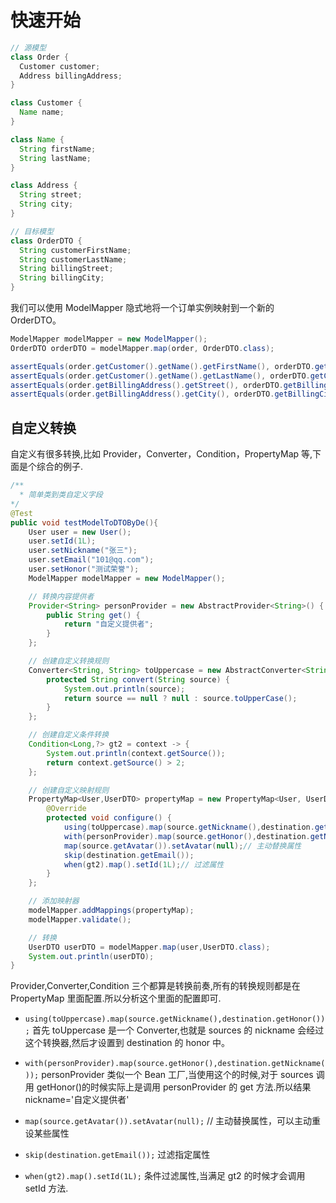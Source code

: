 # 快速开始

```java
// 源模型
class Order {
  Customer customer;
  Address billingAddress;
}

class Customer {
  Name name;
}

class Name {
  String firstName;
  String lastName;
}

class Address {
  String street;
  String city;
}

// 目标模型
class OrderDTO {
  String customerFirstName;
  String customerLastName;
  String billingStreet;
  String billingCity;
}
```

我们可以使用 ModelMapper 隐式地将一个订单实例映射到一个新的 OrderDTO。

```java
ModelMapper modelMapper = new ModelMapper();
OrderDTO orderDTO = modelMapper.map(order, OrderDTO.class);

assertEquals(order.getCustomer().getName().getFirstName(), orderDTO.getCustomerFirstName());
assertEquals(order.getCustomer().getName().getLastName(), orderDTO.getCustomerLastName());
assertEquals(order.getBillingAddress().getStreet(), orderDTO.getBillingStreet());
assertEquals(order.getBillingAddress().getCity(), orderDTO.getBillingCity());
```

## 自定义转换

自定义有很多转换,比如 Provider，Converter，Condition，PropertyMap 等,下面是个综合的例子.

```java
/**
  * 简单类到类自定义字段
*/
@Test
public void testModelToDTOByDe(){
    User user = new User();
    user.setId(1L);
    user.setNickname("张三");
    user.setEmail("101@qq.com");
    user.setHonor("测试荣誉");
    ModelMapper modelMapper = new ModelMapper();

    // 转换内容提供者
    Provider<String> personProvider = new AbstractProvider<String>() {
        public String get() {
            return "自定义提供者";
        }
    };

    // 创建自定义转换规则
    Converter<String, String> toUppercase = new AbstractConverter<String, String>() {
        protected String convert(String source) {
            System.out.println(source);
            return source == null ? null : source.toUpperCase();
        }
    };

    // 创建自定义条件转换
    Condition<Long,?> gt2 = context -> {
        System.out.println(context.getSource());
        return context.getSource() > 2;
    };

    // 创建自定义映射规则
    PropertyMap<User,UserDTO> propertyMap = new PropertyMap<User, UserDTO>() {
        @Override
        protected void configure() {
            using(toUppercase).map(source.getNickname(),destination.getHonor());// 使用自定义转换规则
            with(personProvider).map(source.getHonor(),destination.getNickname());// 使用自定义属性提供覆盖
            map(source.getAvatar()).setAvatar(null);// 主动替换属性
            skip(destination.getEmail());
            when(gt2).map().setId(1L);// 过滤属性
        }
    };

    // 添加映射器
    modelMapper.addMappings(propertyMap);
    modelMapper.validate();

    // 转换
    UserDTO userDTO = modelMapper.map(user,UserDTO.class);
    System.out.println(userDTO);
}
```

Provider,Converter,Condition 三个都算是转换前奏,所有的转换规则都是在 PropertyMap 里面配置.所以分析这个里面的配置即可.

- `using(toUppercase).map(source.getNickname(),destination.getHonor());` 首先 toUppercase 是一个 Converter,也就是 sources 的 nickname 会经过这个转换器,然后才设置到 destination 的 honor 中。

- `with(personProvider).map(source.getHonor(),destination.getNickname());` personProvider 类似一个 Bean 工厂,当使用这个的时候,对于 sources 调用 getHonor()的时候实际上是调用 personProvider 的 get 方法.所以结果 nickname='自定义提供者'

- `map(source.getAvatar()).setAvatar(null);` // 主动替换属性，可以主动重设某些属性

- `skip(destination.getEmail());` 过滤指定属性

- `when(gt2).map().setId(1L);` 条件过滤属性,当满足 gt2 的时候才会调用 setId 方法.
